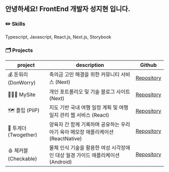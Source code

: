 
## 안녕하세요! FrontEnd 개발자 성지현 입니다.

### ✏️ Skills

Typescript, Javascript, React.js, Next.js, Storybook

### 🗂️ Projects

| project | description | Github |
| --- | --- | --- |
| 💰 돈워리 (DonWorry) | 축의금 고민 해결을 위한 커뮤니티 서비스 (Next) | [Repository](https://github.com/dnd-side-project/dnd-10th-3-frontend) |
| 👩🏻‍💻 MySite | 개인 포트폴리오 및 기술 블로그 사이트 (Next) | [Repository](https://github.com/jhsung23/my-site) |
| 🗺️ 플립 (PliP) | 지도 기반 국내 여행 일정 계획 및 여행 일지 관리 웹 서비스 (React) | [Repository](https://github.com/jhsung23/PliP) |
| 🤝 투게더 (Twogether) | 양육자 간 함께 기록하며 공유하는 우리 아기 육아 메모장 애플리케이션 (ReactNative) | [Repository](https://github.com/jhsung23/Twogether) |
| 🩸 체커블 (Checkable) | 물체 인식 기술을 활용한 여성 시각장애인 대상 월경 가이드 애플리케이션 (Android) | [Repository](https://github.com/jhsung23/Checkable) |
